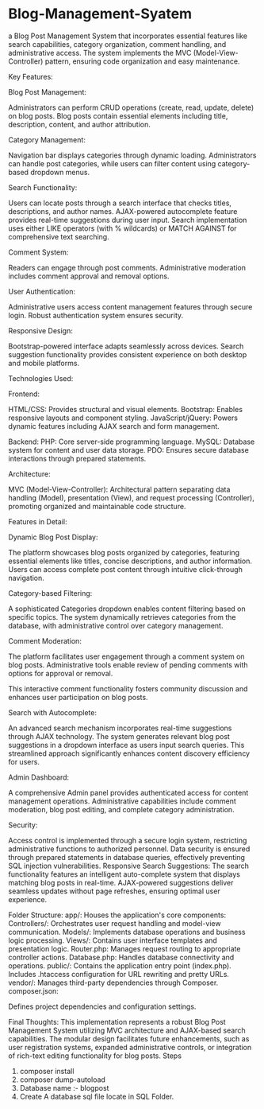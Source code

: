 # Blog-Management-Syatem
a Blog Post Management System that incorporates essential features like search capabilities, category organization, comment handling, and administrative access. The system implements the MVC (Model-View-Controller) pattern, ensuring code organization and easy maintenance.

Key Features:

Blog Post Management:

Administrators can perform CRUD operations (create, read, update, delete) on blog posts.
Blog posts contain essential elements including title, description, content, and author attribution.

Category Management:

Navigation bar displays categories through dynamic loading.
Administrators can handle post categories, while users can filter content using category-based dropdown menus.

Search Functionality:

Users can locate posts through a search interface that checks titles, descriptions, and author names.
AJAX-powered autocomplete feature provides real-time suggestions during user input.
Search implementation uses either LIKE operators (with % wildcards) or MATCH AGAINST for comprehensive text searching.

Comment System:

Readers can engage through post comments.
Administrative moderation includes comment approval and removal options.


User Authentication:

Administrative users access content management features through secure login.
Robust authentication system ensures security.

Responsive Design:

Bootstrap-powered interface adapts seamlessly across devices.
Search suggestion functionality provides consistent experience on both desktop and mobile platforms.

Technologies Used:

Frontend:

HTML/CSS: Provides structural and visual elements.
Bootstrap: Enables responsive layouts and component styling.
JavaScript/jQuery: Powers dynamic features including AJAX search and form management.

Backend:
PHP: Core server-side programming language.
MySQL: Database system for content and user data storage.
PDO: Ensures secure database interactions through prepared statements.

Architecture:

MVC (Model-View-Controller): Architectural pattern separating data handling (Model), presentation (View), and request processing (Controller), promoting organized and maintainable code structure.

Features in Detail:

Dynamic Blog Post Display:

The platform showcases blog posts organized by categories, featuring essential elements like titles, concise descriptions, and author information. Users can access complete post content through intuitive click-through navigation.

Category-based Filtering:

A sophisticated Categories dropdown enables content filtering based on specific topics. The system dynamically retrieves categories from the database, with administrative control over category management.

Comment Moderation:

The platform facilitates user engagement through a comment system on blog posts. Administrative tools enable review of pending comments with options for approval or removal.

This interactive comment functionality fosters community discussion and enhances user participation on blog posts.

Search with Autocomplete:

An advanced search mechanism incorporates real-time suggestions through AJAX technology. The system generates relevant blog post suggestions in a dropdown interface as users input search queries.
This streamlined approach significantly enhances content discovery efficiency for users.

Admin Dashboard:

A comprehensive Admin panel provides authenticated access for content management operations.
Administrative capabilities include comment moderation, blog post editing, and complete category administration.

Security:

Access control is implemented through a secure login system, restricting administrative functions to authorized personnel.
Data security is ensured through prepared statements in database queries, effectively preventing SQL injection vulnerabilities.
Responsive Search Suggestions:
The search functionality features an intelligent auto-complete system that displays matching blog posts in real-time.
AJAX-powered suggestions deliver seamless updates without page refreshes, ensuring optimal user experience.

Folder Structure:
app/:
Houses the application's core components:
Controllers/: Orchestrates user request handling and model-view communication.
Models/: Implements database operations and business logic processing.
Views/: Contains user interface templates and presentation logic.
Router.php: Manages request routing to appropriate controller actions.
Database.php: Handles database connectivity and operations.
public/:
Contains the application entry point (index.php).
Includes .htaccess configuration for URL rewriting and pretty URLs.
vendor/:
Manages third-party dependencies through Composer.
composer.json:

Defines project dependencies and configuration settings.

Final Thoughts:
This implementation represents a robust Blog Post Management System utilizing MVC architecture and AJAX-based search capabilities. The modular design facilitates future enhancements, such as user registration systems, expanded administrative controls, or integration of rich-text editing functionality for blog posts.
Steps

1) composer install
2) composer dump-autoload
3) Database name :- blogpost
4) Create A database sql file locate in SQL Folder.